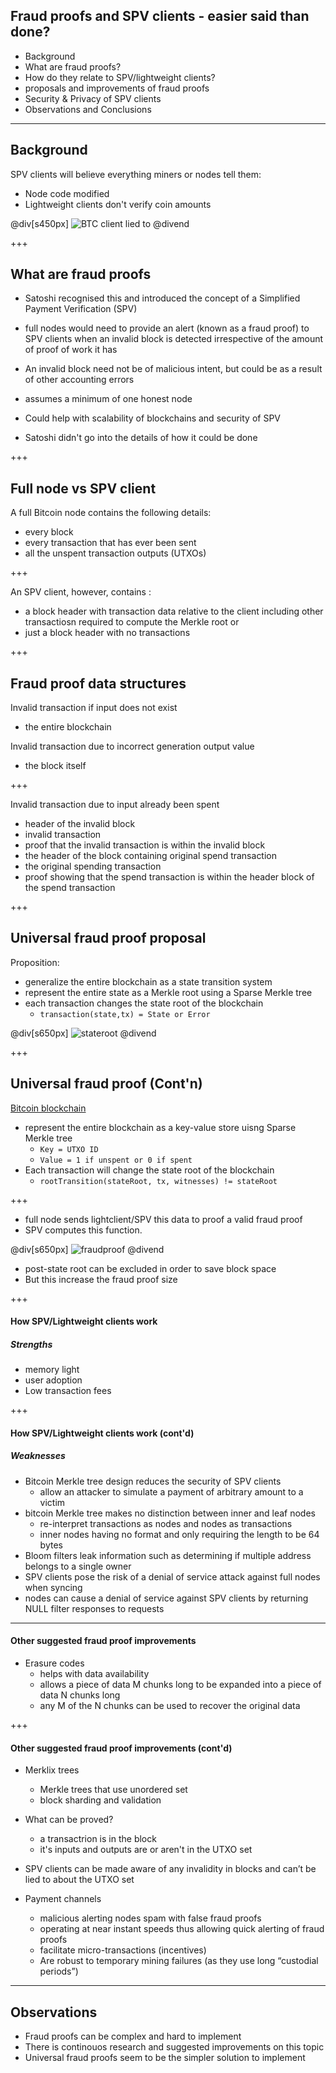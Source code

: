 ## Fraud proofs and SPV clients - easier said than done?

- Background
- What are fraud proofs?
- How do they relate to SPV/lightweight clients?
- proposals and improvements of fraud proofs
- Security & Privacy of SPV clients
- Observations and Conclusions

---

## Background

SPV clients will believe everything miners or nodes tell them:
- Node code modified
- Lightweight clients don't verify coin amounts

@div[s450px]
![BTC client lied to](https://raw.githubusercontent.com/tari-labs/tari-university/master/src/cryptography/fraud-proofs-1/sources/todd-btc-spv.jpg)
@divend

+++

## What are fraud proofs

- Satoshi recognised this and introduced the concept of a Simplified Payment Verification (SPV)

- full nodes would need to provide an alert (known as a fraud proof) to SPV clients when an invalid block is detected irrespective of the amount of proof of work it has

- An invalid block need not be of malicious intent, but could be as a result of other accounting errors

- assumes a minimum of one honest node

- Could help with scalability of blockchains and security of SPV

- Satoshi didn't go into the details of how it could be done

+++

## Full node vs SPV client

A full Bitcoin node contains the following details:
- every block
- every transaction that has ever been sent
- all the unspent transaction outputs (UTXOs)

+++

An SPV client, however, contains :
- a block header with transaction data relative to the client including other transactiosn required to compute the Merkle root
or 
- just a block header with no transactions

+++

## Fraud proof data structures

Invalid transaction if input does not exist
- the entire blockchain

Invalid transaction due to incorrect generation output value
- the block itself

+++

Invalid transaction due to input already been spent
- header of the invalid block
- invalid transaction
- proof that the invalid transaction is within the invalid block
- the header of the block containing original spend transaction
- the original spending transaction
- proof showing that the spend transaction is within the header block of the spend transaction

+++

## Universal fraud proof proposal

Proposition:
- generalize the entire blockchain as a state transition system
- represent the entire state as a Merkle root using a Sparse Merkle tree
- each transaction changes the state root of the blockchain
  - `transaction(state,tx) = State or Error`

@div[s650px]
![stateroot](https://raw.githubusercontent.com/tari-labs/tari-university/master/src/cryptography/fraud-proofs-1/sources/stateroot.png)
@divend

+++
## Universal fraud proof (Cont'n)
<u>Bitcoin blockchain</u>
- represent the entire blockchain as a key-value store uisng Sparse Merkle tree
    - `Key = UTXO ID`
    - `Value = 1 if unspent or 0 if spent`
- Each transaction will change the state root of the blockchain
    - `rootTransition(stateRoot, tx, witnesses) != stateRoot`

+++
- full node sends lightclient/SPV this data to proof a valid fraud proof
- SPV computes this function.

@div[s650px]
![fraudproof](https://raw.githubusercontent.com/tari-labs/tari-university/master/src/cryptography/fraud-proofs-1/sources/fraudproof.png)
@divend

- post-state root can be excluded in order to save block space
- But this increase the fraud proof size

+++

#### How SPV/Lightweight clients work


##### Strengths
- memory light
- user adoption
- Low transaction fees

+++

#### How SPV/Lightweight clients work (cont'd)

##### Weaknesses

- Bitcoin Merkle tree design reduces the security of SPV clients
    - allow an attacker to simulate a payment of arbitrary amount to a victim
- bitcoin Merkle tree makes no distinction between inner and leaf nodes
    - re-interpret transactions as nodes and nodes as transactions
    - inner nodes having no format and only requiring the length to be 64 bytes
- Bloom filters leak information such as determining if multiple address belongs to a single owner
- SPV clients pose the risk of a denial of service attack against full nodes when syncing
- nodes can cause a denial of service against SPV clients by returning NULL filter responses to requests

---

#### Other suggested fraud proof improvements

- Erasure codes
    - helps with data availability
    - allows a piece of data M chunks long to be expanded into a piece of data N chunks long
    - any M of the N chunks can be used to recover the original data



+++

#### Other suggested fraud proof improvements (cont'd)

- Merklix trees
  - Merkle trees that use unordered set
  - block sharding and validation
- What can be proved?
  - a transactrion is in the block
  - it's inputs and outputs are or aren't in the UTXO set

- SPV clients can be made aware of any invalidity in blocks and can’t be lied to about the UTXO set

- Payment channels
  - malicious alerting nodes spam with false fraud proofs
  - operating at near instant speeds thus allowing quick alerting of fraud proofs
  - facilitate micro-transactions (incentives)
  - Are robust to temporary mining failures (as they use long “custodial periods”)

---

## Observations

- Fraud proofs can be complex and hard to implement
- There is continouos research and suggested improvements on this topic
- Universal fraud proofs seem to be the simpler solution to implement

